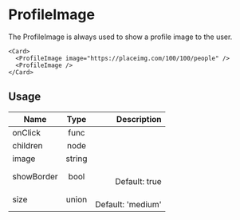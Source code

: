 <!-- 
This is an auto-generated markdown. 
You can change it in "src/molecules/ProfileImage.jsx" and run build:docs to update this file.
-->
# ProfileImage
The ProfileImage is always used to show a profile image to the user.
```example
<Card>
  <ProfileImage image="https://placeimg.com/100/100/people" />
  <ProfileImage />
</Card>
```
## Usage
| Name        | Type           | Description  |
| ----------- |:--------------:| ------------:|
|onClick|func|
|children|node|
|image|string|
|showBorder|bool|<br>Default: true
|size|union|<br>Default: 'medium'
